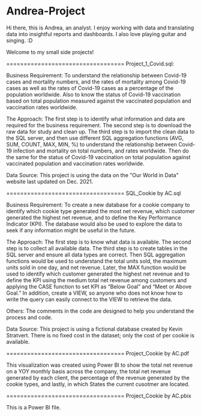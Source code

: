 # Andrea-Project

Hi there, this is Andrea, an analyst. I enjoy working with data and translating data into insightful reports and dashboards. I also love playing guitar and singing. :D

Welcome to my small side projects! 


==================================
Project_1_Covid.sql:

Business Requirement: To understand the relationship between Covid-19 cases and mortality numbers, and the rates of mortality among Covid-19 cases as well as the rates of 
Covid-19 cases as a percentage of the population worldwide. Also to know the status of Covid-19 vaccination based on total population measured against the vaccinated population 
and vaccination rates worldwide.  

The Approach: The first step is to identify what information and data are required for the business requirement. The second step is to download the raw data for study and 
clean up. The third step is to import the clean data to the SQL server, and then use different SQL aggregation functions (AVG, SUM, COUNT, MAX, MIN, %) to understand the 
relationship between Covid-19 infection and mortality on total numbers, and rates worldwide. Then do the same for the status of Covid-19 vaccination on total population 
against vaccinated population and vaccination rates worldwide. 

Data Source: This project is using the data on the "Our World in Data" website last updated on Dec. 2021.

==================================
SQL_Cookie by AC.sql

Business Requirement: To create a new database for a cookie company to identify which cookie type generated the most net revenue, which customer generated the highest net revenue,
and to define the Key Performance Indicator (KPI). The database would also be used to explore the data to seek if any information might be useful in the future.

The Approach: The first step is to know what data is available. The second step is to collect all available data. The third step is to create tables in the SQL server and 
ensure all data types are correct. Then SQL aggregation functions would be used to understand the total units sold, the maximum units sold in one day, and net revenue. 
Later, the MAX function would be used to identify which customer generated the highest net revenue and to define the KPI using the medium total net revenue among customers 
and applying the CASE function to set KPI as “Below Goal” and “Meet or Above Goal.” In addition, create a VIEW, so anyone who does not know how to write the query can easily 
connect to the VIEW to retrieve the data.

Others: The comments in the code are designed to help you understand the process and code.

Data Source: This project is using a fictional database created by Kevin Stratvert. There is no fixed cost in the dataset; only the cost of per cookie is available.

==================================
Project_Cookie by AC.pdf

This visualization was created using Power BI to show the total net revenue on a YOY monthly basis across the company, the total net revenue generated by each client, the percentage of the revenue generated by the cookie types, and lastly, in which States the current cusotmer are located. 

==================================
Project_Cookie by AC.pbix

This is a Power BI file.
